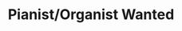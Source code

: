 ---
title: Pianist/Organist Wanted
slug: eldwick_church_organist
image: helps1.jpg
order: 170
external_link: https://www.eldwickchurch.org.uk/
short-description: "Eldwick Church is looking for someone to play piano for hymns
  on Sunday mornings. \n"
description: |
  <strong>Eldwick Church</strong> is looking for someone to play piano for hymns on Sunday mornings.

  They hope to have a few players who could be available on a rota basis,
  covering Sundays between them. The role would involve accompanying the choir during their rehearsal from 9:30 (not every week), and then playing during the service from 10:30 to around 11:20am.

  The instrument itself is a digital piano, it does have a few organ stops (which can be used if the player wishes but are not necessary) and otherwise it is a digital piano with two normal piano pedals.

  They may also be able to provide a DBS-checked driver to pick up the accompanist and take them home again afterwards, if needs be.
permalink: "/help/eldwick_church_organist.html"
layout: help_page
---
